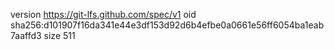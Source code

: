 version https://git-lfs.github.com/spec/v1
oid sha256:d101907f16da341e44e3df153d92d6b4efbe0a0661e56ff6054ba1eab7aaffd3
size 511
